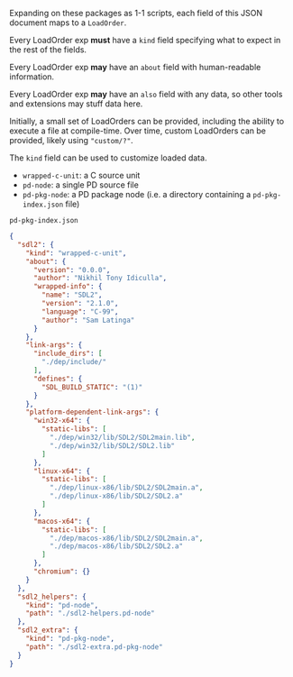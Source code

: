 Expanding on these packages as 1-1 scripts, each field of this JSON document maps to a `LoadOrder`.

Every LoadOrder exp **must** have a `kind` field specifying what to expect in the rest of the fields.

Every LoadOrder exp **may** have an `about` field with human-readable information.

Every LoadOrder exp **may** have an `also` field with any data, so other tools and extensions may stuff data here.

Initially, a small set of LoadOrders can be provided, including the ability to execute a file at compile-time. 
Over time, custom LoadOrders can be provided, likely using `"custom/?"`.

The `kind` field can be used to customize loaded data. 
- `wrapped-c-unit`: a C source unit 
- `pd-node`: a single PD source file
- `pd-pkg-node`: a PD package node (i.e. a directory containing a `pd-pkg-index.json` file)

`pd-pkg-index.json`

```json
{
  "sdl2": {
    "kind": "wrapped-c-unit",
    "about": {
      "version": "0.0.0",
      "author": "Nikhil Tony Idiculla",
      "wrapped-info": {
        "name": "SDL2",
        "version": "2.1.0",
        "language": "C-99",
        "author": "Sam Latinga"
      }
    },
    "link-args": {
      "include_dirs": [
        "./dep/include/"
      ],
      "defines": {
        "SDL_BUILD_STATIC": "(1)"
      }
    },
    "platform-dependent-link-args": {
      "win32-x64": {
        "static-libs": [
          "./dep/win32/lib/SDL2/SDL2main.lib",
          "./dep/win32/lib/SDL2/SDL2.lib"
        ]
      },
      "linux-x64": {
        "static-libs": [
          "./dep/linux-x86/lib/SDL2/SDL2main.a",
          "./dep/linux-x86/lib/SDL2/SDL2.a"
        ]
      },
      "macos-x64": {
        "static-libs": [
          "./dep/macos-x86/lib/SDL2/SDL2main.a",
          "./dep/macos-x86/lib/SDL2/SDL2.a"
        ]
      },
      "chromium": {}
    }
  },
  "sdl2_helpers": {
    "kind": "pd-node",
    "path": "./sdl2-helpers.pd-node"
  },
  "sdl2_extra": {
    "kind": "pd-pkg-node",
    "path": "./sdl2-extra.pd-pkg-node"
  }
}
```
